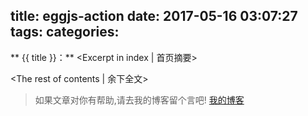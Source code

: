 title: eggjs-action
date: 2017-05-16 03:07:27
tags:
categories:
---
** {{ title }}：** <Excerpt in index | 首页摘要>

<!-- more -->
<The rest of contents | 余下全文>











> 如果文章对你有帮助,请去我的博客留个言吧! [我的博客][1]

[1]: http://geeksblog.cc
